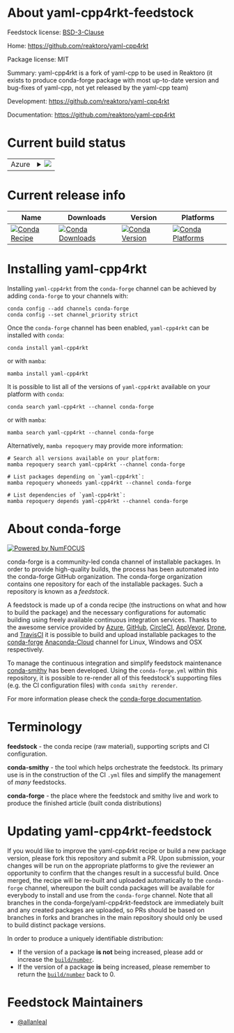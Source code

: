About yaml-cpp4rkt-feedstock
============================

Feedstock license: [BSD-3-Clause](https://github.com/conda-forge/yaml-cpp4rkt-feedstock/blob/main/LICENSE.txt)

Home: https://github.com/reaktoro/yaml-cpp4rkt

Package license: MIT

Summary: yaml-cpp4rkt is a fork of yaml-cpp to be used in Reaktoro (it exists to produce conda-forge package with most up-to-date version and bug-fixes of yaml-cpp, not yet released by the yaml-cpp team)

Development: https://github.com/reaktoro/yaml-cpp4rkt

Documentation: https://github.com/reaktoro/yaml-cpp4rkt

Current build status
====================


<table>
    
  <tr>
    <td>Azure</td>
    <td>
      <details>
        <summary>
          <a href="https://dev.azure.com/conda-forge/feedstock-builds/_build/latest?definitionId=13310&branchName=main">
            <img src="https://dev.azure.com/conda-forge/feedstock-builds/_apis/build/status/yaml-cpp4rkt-feedstock?branchName=main">
          </a>
        </summary>
        <table>
          <thead><tr><th>Variant</th><th>Status</th></tr></thead>
          <tbody><tr>
              <td>linux_64</td>
              <td>
                <a href="https://dev.azure.com/conda-forge/feedstock-builds/_build/latest?definitionId=13310&branchName=main">
                  <img src="https://dev.azure.com/conda-forge/feedstock-builds/_apis/build/status/yaml-cpp4rkt-feedstock?branchName=main&jobName=linux&configuration=linux%20linux_64_" alt="variant">
                </a>
              </td>
            </tr><tr>
              <td>linux_aarch64</td>
              <td>
                <a href="https://dev.azure.com/conda-forge/feedstock-builds/_build/latest?definitionId=13310&branchName=main">
                  <img src="https://dev.azure.com/conda-forge/feedstock-builds/_apis/build/status/yaml-cpp4rkt-feedstock?branchName=main&jobName=linux&configuration=linux%20linux_aarch64_" alt="variant">
                </a>
              </td>
            </tr><tr>
              <td>linux_ppc64le</td>
              <td>
                <a href="https://dev.azure.com/conda-forge/feedstock-builds/_build/latest?definitionId=13310&branchName=main">
                  <img src="https://dev.azure.com/conda-forge/feedstock-builds/_apis/build/status/yaml-cpp4rkt-feedstock?branchName=main&jobName=linux&configuration=linux%20linux_ppc64le_" alt="variant">
                </a>
              </td>
            </tr><tr>
              <td>osx_64</td>
              <td>
                <a href="https://dev.azure.com/conda-forge/feedstock-builds/_build/latest?definitionId=13310&branchName=main">
                  <img src="https://dev.azure.com/conda-forge/feedstock-builds/_apis/build/status/yaml-cpp4rkt-feedstock?branchName=main&jobName=osx&configuration=osx%20osx_64_" alt="variant">
                </a>
              </td>
            </tr><tr>
              <td>osx_arm64</td>
              <td>
                <a href="https://dev.azure.com/conda-forge/feedstock-builds/_build/latest?definitionId=13310&branchName=main">
                  <img src="https://dev.azure.com/conda-forge/feedstock-builds/_apis/build/status/yaml-cpp4rkt-feedstock?branchName=main&jobName=osx&configuration=osx%20osx_arm64_" alt="variant">
                </a>
              </td>
            </tr><tr>
              <td>win_64</td>
              <td>
                <a href="https://dev.azure.com/conda-forge/feedstock-builds/_build/latest?definitionId=13310&branchName=main">
                  <img src="https://dev.azure.com/conda-forge/feedstock-builds/_apis/build/status/yaml-cpp4rkt-feedstock?branchName=main&jobName=win&configuration=win%20win_64_" alt="variant">
                </a>
              </td>
            </tr>
          </tbody>
        </table>
      </details>
    </td>
  </tr>
</table>

Current release info
====================

| Name | Downloads | Version | Platforms |
| --- | --- | --- | --- |
| [![Conda Recipe](https://img.shields.io/badge/recipe-yaml--cpp4rkt-green.svg)](https://anaconda.org/conda-forge/yaml-cpp4rkt) | [![Conda Downloads](https://img.shields.io/conda/dn/conda-forge/yaml-cpp4rkt.svg)](https://anaconda.org/conda-forge/yaml-cpp4rkt) | [![Conda Version](https://img.shields.io/conda/vn/conda-forge/yaml-cpp4rkt.svg)](https://anaconda.org/conda-forge/yaml-cpp4rkt) | [![Conda Platforms](https://img.shields.io/conda/pn/conda-forge/yaml-cpp4rkt.svg)](https://anaconda.org/conda-forge/yaml-cpp4rkt) |

Installing yaml-cpp4rkt
=======================

Installing `yaml-cpp4rkt` from the `conda-forge` channel can be achieved by adding `conda-forge` to your channels with:

```
conda config --add channels conda-forge
conda config --set channel_priority strict
```

Once the `conda-forge` channel has been enabled, `yaml-cpp4rkt` can be installed with `conda`:

```
conda install yaml-cpp4rkt
```

or with `mamba`:

```
mamba install yaml-cpp4rkt
```

It is possible to list all of the versions of `yaml-cpp4rkt` available on your platform with `conda`:

```
conda search yaml-cpp4rkt --channel conda-forge
```

or with `mamba`:

```
mamba search yaml-cpp4rkt --channel conda-forge
```

Alternatively, `mamba repoquery` may provide more information:

```
# Search all versions available on your platform:
mamba repoquery search yaml-cpp4rkt --channel conda-forge

# List packages depending on `yaml-cpp4rkt`:
mamba repoquery whoneeds yaml-cpp4rkt --channel conda-forge

# List dependencies of `yaml-cpp4rkt`:
mamba repoquery depends yaml-cpp4rkt --channel conda-forge
```


About conda-forge
=================

[![Powered by
NumFOCUS](https://img.shields.io/badge/powered%20by-NumFOCUS-orange.svg?style=flat&colorA=E1523D&colorB=007D8A)](https://numfocus.org)

conda-forge is a community-led conda channel of installable packages.
In order to provide high-quality builds, the process has been automated into the
conda-forge GitHub organization. The conda-forge organization contains one repository
for each of the installable packages. Such a repository is known as a *feedstock*.

A feedstock is made up of a conda recipe (the instructions on what and how to build
the package) and the necessary configurations for automatic building using freely
available continuous integration services. Thanks to the awesome service provided by
[Azure](https://azure.microsoft.com/en-us/services/devops/), [GitHub](https://github.com/),
[CircleCI](https://circleci.com/), [AppVeyor](https://www.appveyor.com/),
[Drone](https://cloud.drone.io/welcome), and [TravisCI](https://travis-ci.com/)
it is possible to build and upload installable packages to the
[conda-forge](https://anaconda.org/conda-forge) [Anaconda-Cloud](https://anaconda.org/)
channel for Linux, Windows and OSX respectively.

To manage the continuous integration and simplify feedstock maintenance
[conda-smithy](https://github.com/conda-forge/conda-smithy) has been developed.
Using the ``conda-forge.yml`` within this repository, it is possible to re-render all of
this feedstock's supporting files (e.g. the CI configuration files) with ``conda smithy rerender``.

For more information please check the [conda-forge documentation](https://conda-forge.org/docs/).

Terminology
===========

**feedstock** - the conda recipe (raw material), supporting scripts and CI configuration.

**conda-smithy** - the tool which helps orchestrate the feedstock.
                   Its primary use is in the construction of the CI ``.yml`` files
                   and simplify the management of *many* feedstocks.

**conda-forge** - the place where the feedstock and smithy live and work to
                  produce the finished article (built conda distributions)


Updating yaml-cpp4rkt-feedstock
===============================

If you would like to improve the yaml-cpp4rkt recipe or build a new
package version, please fork this repository and submit a PR. Upon submission,
your changes will be run on the appropriate platforms to give the reviewer an
opportunity to confirm that the changes result in a successful build. Once
merged, the recipe will be re-built and uploaded automatically to the
`conda-forge` channel, whereupon the built conda packages will be available for
everybody to install and use from the `conda-forge` channel.
Note that all branches in the conda-forge/yaml-cpp4rkt-feedstock are
immediately built and any created packages are uploaded, so PRs should be based
on branches in forks and branches in the main repository should only be used to
build distinct package versions.

In order to produce a uniquely identifiable distribution:
 * If the version of a package **is not** being increased, please add or increase
   the [``build/number``](https://docs.conda.io/projects/conda-build/en/latest/resources/define-metadata.html#build-number-and-string).
 * If the version of a package **is** being increased, please remember to return
   the [``build/number``](https://docs.conda.io/projects/conda-build/en/latest/resources/define-metadata.html#build-number-and-string)
   back to 0.

Feedstock Maintainers
=====================

* [@allanleal](https://github.com/allanleal/)

